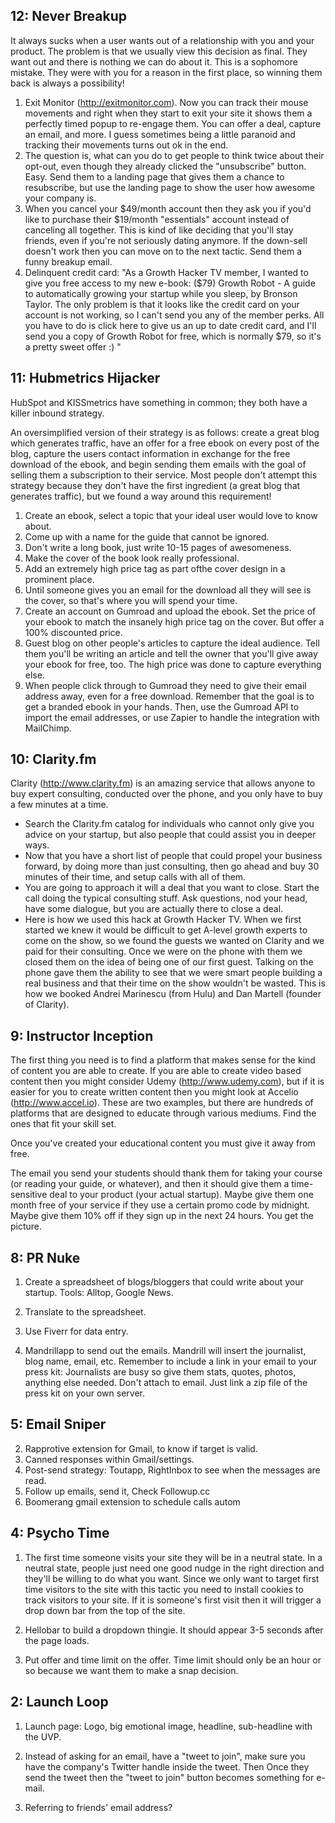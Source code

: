 ## 12: Never Breakup

It always sucks when a user wants out of a relationship with you and your product. The problem is that we usually view this decision as final. They want out and there is nothing we can do about it. This is a sophomore mistake. They were with you for a reason in the first place, so winning them back is always a possibility!

1. Exit Monitor (http://exitmonitor.com). Now you can track their mouse movements and right when they start to exit your site it shows them a perfectly timed popup to re-engage them. You can offer a deal, capture an email, and more. I guess sometimes being a little paranoid and tracking their movements turns out ok in the end.
2. The question is, what can you do to get people to think twice about their opt-out, even though they already clicked the "unsubscribe" button. Easy. Send them to a landing page that gives them a chance to resubscribe, but use the landing page to show the user how awesome your company is.
3. When you cancel your $49/month account then they ask you if you'd like to purchase their $19/month "essentials" account instead of canceling all together. This is kind of like deciding that you'll stay friends, even if you're not seriously dating anymore. If the down-sell doesn't work then you can move on to the next tactic. Send them a funny breakup email.
4. Delinquent credit card:  "As a Growth Hacker TV member, I wanted to give you free access to my new e-book: ($79) Growth Robot - A guide to automatically growing your startup while you sleep, by Bronson Taylor. The only problem is that it looks like the credit card on your account is not working, so I can't send you any of the member perks. All you have to do is click here to give us an up to date credit card, and I'll send you a copy of Growth Robot for free, which is normally $79, so it's a pretty sweet offer :) "

## 11: Hubmetrics Hijacker

HubSpot and KISSmetrics have something in common; they both have a killer inbound strategy.

An oversimplified version of their strategy is as follows: create a great blog which generates traffic, have an offer for a free ebook on every post of the blog, capture the users contact information in exchange for the free download of the ebook, and begin sending them emails with the goal of selling them a subscription to their service. Most people don't attempt this strategy because they don't have the first ingredient (a great blog that generates traffic), but we found a way around this requirement!

1. Create an ebook, select a topic that your ideal user would love to know about.
2. Come up with a name for the guide that cannot be ignored.
3. Don't write a long book, just write 10-15 pages of awesomeness.
4. Make the cover of the book look really professional.
5. Add an extremely high price tag as part ofthe cover design in a prominent place.
6. Until someone gives you an email for the download all they will see is the cover, so that's where you will spend your time.
7. Create an account on Gumroad and upload the ebook. Set the price of your ebook to match the insanely high price tag on the cover. But offer a 100% discounted price.
8. Guest blog on other people's articles to capture the ideal audience. Tell them you'll be writing an article and tell the owner that you'll give away your ebook for free, too. The high price was done to capture everything else.
9. When people click through to Gumroad they need to give their email address away, even for a free download. Remember that the goal is to get a branded ebook in your hands. Then, use the Gumroad API to import the email addresses, or use Zapier to handle the integration with MailChimp.

## 10: Clarity.fm

Clarity (http://www.clarity.fm) is an amazing service that allows anyone to buy expert consulting, conducted over the phone, and you only have to buy a few minutes at a time.

- Search the Clarity.fm catalog for individuals who cannot only give you advice on your startup, but also people that could assist you in deeper ways.
- Now that you have a short list of people that could propel your business forward, by doing more than just consulting, then go ahead and buy 30 minutes of their time, and setup calls with all of them.
- You are going to approach it will a deal that you want to close. Start the call doing the typical consulting stuff. Ask questions, nod your head, have some dialogue, but you are actually there to close a deal.
- Here is how we used this hack at Growth Hacker TV. When we first started we knew it would be difficult to get A-level growth experts to come on the show, so we found the guests we wanted on Clarity and we paid for their consulting. Once we were on the phone with them we closed them on the idea of being one of our first guest. Talking on the phone gave them the ability to see that we were smart people building a real business and that their time on the show wouldn't be wasted. This is how we booked Andrei Marinescu (from Hulu) and Dan Martell (founder of Clarity).

## 9: Instructor Inception

The first thing you need is to find a platform that makes sense for the kind of content you are able to create. If you are able to create video based content then you might consider Udemy (http://www.udemy.com), but if it is easier for you to create written content then you might look at Accelio (http://www.accel.io). These are two examples, but there are hundreds of platforms that are designed to educate through various mediums. Find the ones that fit your skill set.

Once you've created your educational content you must give it away from free.

The email you send your students should thank them for taking your course (or reading your guide, or whatever), and then it should give them a time-sensitive deal to your product (your actual startup). Maybe give them one month free of your service if they use a certain promo code by midnight. Maybe give them 10% off if they sign up in the next 24 hours. You get the picture.

## 8: PR Nuke

1. Create a spreadsheet of blogs/bloggers that could write about your startup. Tools: Alltop, Google News.

2. Translate to the spreadsheet.

3. Use Fiverr for data entry.

4. Mandrillapp to send out the emails. Mandrill will insert the journalist, blog name, email, etc. Remember to include a link in your email to your press kit: Journalists are busy so give them stats, quotes, photos, anything else needed. Don't attach to email. Just link a zip file of the press kit on your own server. 

## 5: Email Sniper

2. Rapprotive extension for Gmail, to know if target is valid.
3. Canned responses within Gmail/settings.
4. Post-send strategy: Toutapp, RightInbox to see when the messages are read.
5. Follow up emails, send it, Check Followup.cc
6. Boomerang gmail extension to schedule calls autom

## 4: Psycho Time

1. The first time someone visits your site they will be in a neutral state. In a neutral state, people just need one good nudge in the right direction and they'll be willing to do what you want. Since we only want to target first time visitors to the site with this tactic you need to install cookies to track visitors to your site. If it is someone's first visit then it will trigger a drop down bar from the top of the site.

2. Hellobar to build a dropdown thingie. It should appear 3-5 seconds after the page loads.

3. Put offer and time limit on the offer. Time limit should only be an hour or so because we want them to make a snap decision.

## 2: Launch Loop

1. Launch page: Logo, big emotional image, headline, sub-headline with the UVP.

2. Instead of asking for an email, have a "tweet to join", make sure you have the company's Twitter handle inside the tweet. Then Once they send the tweet then the "tweet to join" button becomes something for e-mail.

3. Referring to friends' email address?



